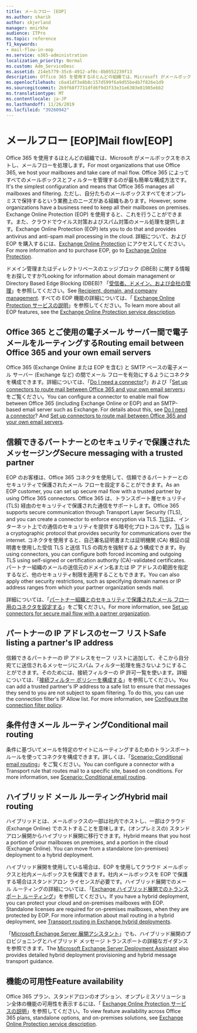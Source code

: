 ```yaml
---
title: メールフロー [EOP]
ms.author: sharik
author: skjerland
manager: mnirkhe
audience: ITPro
ms.topic: reference
f1_keywords:
- mail-flow-in-eop
ms.service: o365-administration
localization_priority: Normal
ms.custom: Adm_ServiceDesc
ms.assetid: 214e5779-35c6-4912-af0c-8b0552239f13
description: Office 365 を使用するほとんどの組織では、Microsoft がメールボックスをホストし、メールフローを処理します。 Office 365 によってすべてのメールボックスとフィルターを管理するのが最も簡単な構成方法です。 ただし、自分たちのメールボックスすべてをオンプレミスで保持するという業務上のニーズがある組織もあります。 Exchange Online Protection (EOP) を使用すると、これを行うことができます。また、クラウドでウイルス対策およびスパム対策のメール処理を提供します。
ms.openlocfilehash: c6a41df3e8b8c157d599f6a9d55be4b7f826e1d9
ms.sourcegitcommit: 2b9f68f7731dfd6f9d3f33e31e6303e81985ebb2
ms.translationtype: MT
ms.contentlocale: ja-JP
ms.lasthandoff: 11/26/2019
ms.locfileid: "39260942"
---
```

# <a name="mail-floweop"></a><span data-ttu-id="b8404-106">メールフロー [EOP]</span><span class="sxs-lookup"><span data-stu-id="b8404-106">Mail flow[EOP]</span></span>

<span data-ttu-id="b8404-107">Office 365 を使用するほとんどの組織では、Microsoft がメールボックスをホストし、メールフローを処理します。</span><span class="sxs-lookup"><span data-stu-id="b8404-107">For most organizations that use Office 365, we host your mailboxes and take care of mail flow.</span></span> <span data-ttu-id="b8404-108">Office 365 によってすべてのメールボックスとフィルターを管理するのが最も簡単な構成方法です。</span><span class="sxs-lookup"><span data-stu-id="b8404-108">It's the simplest configuration and means that Office 365 manages all mailboxes and filtering.</span></span> <span data-ttu-id="b8404-109">ただし、自分たちのメールボックスすべてをオンプレミスで保持するという業務上のニーズがある組織もあります。</span><span class="sxs-lookup"><span data-stu-id="b8404-109">However, some organizations have a business need to keep all their mailboxes on premises.</span></span> <span data-ttu-id="b8404-110">Exchange Online Protection (EOP) を使用すると、これを行うことができます。また、クラウドでウイルス対策およびスパム対策のメール処理を提供します。</span><span class="sxs-lookup"><span data-stu-id="b8404-110">Exchange Online Protection (EOP) lets you to do that and provides antivirus and anti-spam mail processing in the cloud.</span></span> <span data-ttu-id="b8404-111">詳細について、および EOP を購入するには、[Exchange Online Protection](https://products.office.com/exchange/exchange-email-security-spam-protection) にアクセスしてください。</span><span class="sxs-lookup"><span data-stu-id="b8404-111">For more information and to purchase EOP, go to [Exchange Online Protection](https://products.office.com/exchange/exchange-email-security-spam-protection).</span></span>
  
<span data-ttu-id="b8404-112">ドメイン管理またはディレクトリベースのエッジブロック (DBEB) に関する情報をお探しですか?</span><span class="sxs-lookup"><span data-stu-id="b8404-112">Looking for information about domain management or Directory Based Edge Blocking (DBEB)?</span></span> <span data-ttu-id="b8404-113">「[受信者、ドメイン、および会社の管理](recipient-domain-and-company-management.md)」を参照してください。</span><span class="sxs-lookup"><span data-stu-id="b8404-113">See [Recipient, domain, and company management](recipient-domain-and-company-management.md).</span></span> <span data-ttu-id="b8404-114">すべての EOP 機能の詳細については、「 [Exchange Online Protection サービスの説明](exchange-online-protection-service-description.md)」を参照してください。</span><span class="sxs-lookup"><span data-stu-id="b8404-114">To learn more about all EOP features, see the [Exchange Online Protection service description](exchange-online-protection-service-description.md).</span></span>
  
## <a name="routing-email-between-office-365-and-your-own-email-servers"></a><span data-ttu-id="b8404-115">Office 365 とご使用の電子メール サーバー間で電子メールをルーティングする</span><span class="sxs-lookup"><span data-stu-id="b8404-115">Routing email between Office 365 and your own email servers</span></span>

<span data-ttu-id="b8404-p104">Office 365 (Exchange Online または EOP を含む) と SMTP ベースの電子メール サーバー (Exchange など) の間でメール フローを有効にするようにコネクタを構成できます。詳細については、「[Do I need a connector](https://docs.microsoft.com/exchange/mail-flow-best-practices/use-connectors-to-configure-mail-flow/do-i-need-to-create-a-connector)?」および「[Set up connectors to route mail between Office 365 and your own email servers](https://docs.microsoft.com/exchange/mail-flow-best-practices/use-connectors-to-configure-mail-flow/set-up-connectors-to-route-mail)」をご覧ください。</span><span class="sxs-lookup"><span data-stu-id="b8404-p104">You can configure a connector to enable mail flow between Office 365 (including Exchange Online or EOP) and an SMTP-based email server such as Exchange. For details about this, see [Do I need a connector](https://docs.microsoft.com/exchange/mail-flow-best-practices/use-connectors-to-configure-mail-flow/do-i-need-to-create-a-connector)? And [Set up connectors to route mail between Office 365 and your own email servers](https://docs.microsoft.com/exchange/mail-flow-best-practices/use-connectors-to-configure-mail-flow/set-up-connectors-to-route-mail).</span></span>
  
## <a name="secure-messaging-with-a-trusted-partner"></a><span data-ttu-id="b8404-119">信頼できるパートナーとのセキュリティで保護されたメッセージング</span><span class="sxs-lookup"><span data-stu-id="b8404-119">Secure messaging with a trusted partner</span></span>

<span data-ttu-id="b8404-120">EOP のお客様は、Office 365 コネクタを使用して、信頼できるパートナーとのセキュリティで保護されたメール フローを設定することができます。</span><span class="sxs-lookup"><span data-stu-id="b8404-120">As an EOP customer, you can set up secure mail flow with a trusted partner by using Office 365 connectors.</span></span> <span data-ttu-id="b8404-121">Office 365 は、トランスポート層セキュリティ (TLS) 経由のセキュリティで保護された通信をサポートします。</span><span class="sxs-lookup"><span data-stu-id="b8404-121">Office 365 supports secure communication through Transport Layer Security (TLS), and you can create a connector to enforce encryption via TLS.</span></span> <span data-ttu-id="b8404-122">[TLS](https://docs.microsoft.com/microsoft-365/compliance/exchange-online-uses-tls-to-secure-email-connections)は、インターネット上での通信のセキュリティを提供する暗号化プロトコルです。</span><span class="sxs-lookup"><span data-stu-id="b8404-122">[TLS](https://docs.microsoft.com/microsoft-365/compliance/exchange-online-uses-tls-to-secure-email-connections) is a cryptographic protocol that provides security for communications over the internet.</span></span> <span data-ttu-id="b8404-123">コネクタを使用すると、自己署名証明書または証明機関 (CA) 検証の証明書を使用した受信 TLS と送信 TLS の両方を強制するよう構成できます。</span><span class="sxs-lookup"><span data-stu-id="b8404-123">By using connectors, you can configure both forced incoming and outgoing TLS using self-signed or certification authority (CA)-validated certificates.</span></span> <span data-ttu-id="b8404-124">パートナー組織のメールの送信元のドメイン名または IP アドレスの範囲を指定するなど、他のセキュリティ制限を適用することもできます。</span><span class="sxs-lookup"><span data-stu-id="b8404-124">You can also apply other security restrictions, such as specifying domain names or IP address ranges from which your partner organization sends mail.</span></span> 
  
<span data-ttu-id="b8404-125">詳細については、「[パートナー組織とのセキュリティで保護されたメール フロー用のコネクタを設定する](https://docs.microsoft.com/exchange/mail-flow-best-practices/use-connectors-to-configure-mail-flow/set-up-connectors-for-secure-mail-flow-with-a-partner)」をご覧ください。</span><span class="sxs-lookup"><span data-stu-id="b8404-125">For more information, see [Set up connectors for secure mail flow with a partner organization](https://docs.microsoft.com/exchange/mail-flow-best-practices/use-connectors-to-configure-mail-flow/set-up-connectors-for-secure-mail-flow-with-a-partner).</span></span>
  
## <a name="safe-listing-a-partners-ip-address"></a><span data-ttu-id="b8404-126">パートナーの IP アドレスのセーフ リスト</span><span class="sxs-lookup"><span data-stu-id="b8404-126">Safe listing a partner's IP address</span></span>

<span data-ttu-id="b8404-p106">信頼できるパートナーの IP アドレスをセーフ リストに追加して、そこから自分宛てに送信されるメッセージにスパム フィルター処理を施さないようにすることができます。そのためには、接続フィルターの IP 許可一覧を使います。詳細については、「[接続フィルター ポリシーを構成する](https://go.microsoft.com/fwlink/p/?LinkID=287108)」を参照してください。</span><span class="sxs-lookup"><span data-stu-id="b8404-p106">You can add a trusted partner's IP address to a safe list to ensure that messages they send to you are not subject to spam filtering. To do this, you can use the connection filter's IP Allow list. For more information, see [Configure the connection filter policy](https://go.microsoft.com/fwlink/p/?LinkID=287108).</span></span>
  
## <a name="conditional-mail-routing"></a><span data-ttu-id="b8404-130">条件付きメール ルーティング</span><span class="sxs-lookup"><span data-stu-id="b8404-130">Conditional mail routing</span></span>

<span data-ttu-id="b8404-p107">条件に基づいてメールを特定のサイトにルーティングするためのトランスポート ルールを使ってコネクタを構成できます。詳しくは、「[Scenario: Conditional email routing](https://docs.microsoft.com/exchange/mail-flow-best-practices/use-connectors-to-configure-mail-flow/conditional-mail-routing)」をご覧ください。</span><span class="sxs-lookup"><span data-stu-id="b8404-p107">You can configure a connector with a Transport rule that routes mail to a specific site, based on conditions. For more information, see [Scenario: Conditional email routing](https://docs.microsoft.com/exchange/mail-flow-best-practices/use-connectors-to-configure-mail-flow/conditional-mail-routing).</span></span>
  
## <a name="hybrid-mail-routing"></a><span data-ttu-id="b8404-133">ハイブリッド メール ルーティング</span><span class="sxs-lookup"><span data-stu-id="b8404-133">Hybrid mail routing</span></span>

<span data-ttu-id="b8404-p108">ハイブリッドとは、メールボックスの一部は社内でホストし、一部はクラウド (Exchange Online) でホストすることを意味します。(オンプレミスの) スタンドアロン展開からハイブリッド展開に移行できます。</span><span class="sxs-lookup"><span data-stu-id="b8404-p108">Hybrid means that you host a portion of your mailboxes on premises, and a portion in the cloud (Exchange Online). You can move from a standalone (on-premises) deployment to a hybrid deployment.</span></span>
  
<span data-ttu-id="b8404-p109">ハイブリッド展開を使用している場合は、EOP を使用してクラウド メールボックスと社内メールボックスを保護できます。社内メールボックスを EOP で保護する場合はスタンドアロン ライセンスが必要です。ハイブリッド展開でのメール ルーティングの詳細については、「[Exchange ハイブリッド展開でのトランスポート ルーティング](https://go.microsoft.com/fwlink/p/?LinkId=271757)」を参照してください。</span><span class="sxs-lookup"><span data-stu-id="b8404-p109">If you have a hybrid deployment, you can protect your cloud and on-premises mailboxes with EOP. Standalone licenses are required for on-premises mailboxes, when they are protected by EOP. For more information about mail routing in a hybrid deployment, see [Transport routing in Exchange hybrid deployments](https://go.microsoft.com/fwlink/p/?LinkId=271757).</span></span>
  
<span data-ttu-id="b8404-139">「[Microsoft Exchange Server 展開アシスタント](https://go.microsoft.com/fwlink/p/?LinkId=287036)」でも、ハイブリッド展開のプロビジョニングとハイブリッド メッセージ トランスポートの詳細なガイダンスを参照できます。</span><span class="sxs-lookup"><span data-stu-id="b8404-139">The [Microsoft Exchange Server Deployment Assistant](https://go.microsoft.com/fwlink/p/?LinkId=287036) also provides detailed hybrid deployment provisioning and hybrid message transport guidance.</span></span> 
  
## <a name="feature-availability"></a><span data-ttu-id="b8404-140">機能の可用性</span><span class="sxs-lookup"><span data-stu-id="b8404-140">Feature availability</span></span>

<span data-ttu-id="b8404-141">Office 365 プラン、スタンドアロンのオプション、オンプレミスソリューション全体の機能の可用性を表示するには、「 [Exchange Online Protection サービスの説明](exchange-online-protection-service-description.md)」を参照してください。</span><span class="sxs-lookup"><span data-stu-id="b8404-141">To view feature availability across Office 365 plans, standalone options, and on-premises solutions, see [Exchange Online Protection service description](exchange-online-protection-service-description.md).</span></span>
